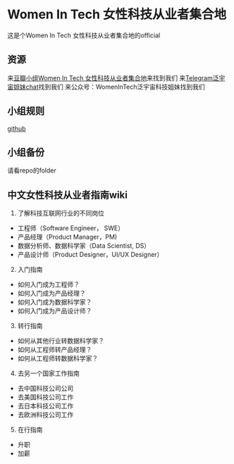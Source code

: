 # Women In Tech 女性科技从业者集合地
这是个Women In Tech 女性科技从业者集合地的official 

## 资源
来[豆瓣小组Women In Tech 女性科技从业者集合地](https://www.douban.com/group/womenintech/)来找到我们
来[Telegram泛宇宙姐妹chat](https://t.me/kejijiemeichat)找到我们
来公众号：WomenInTech泛宇宙科技姐妹找到我们

## 小组规则
[github](https://github.com/e-razorhead/womenintechcn/blob/main/%E8%B1%86%E7%93%A3%E5%B0%8F%E7%BB%84%E8%A7%84%E5%88%99.md)

## 小组备份
请看repo的folder

## 中文女性科技从业者指南wiki
1. 了解科技互联网行业的不同岗位
- 工程师（Software Engineer， SWE）
- 产品经理（Product Manager，PM)
- 数据分析师、数据科学家（Data Scientist, DS）
- 产品设计师（Product Designer，UI/UX Designer）
2. 入门指南
- 如何入门成为工程师？
- 如何入门成为产品经理？
- 如何入门成为数据科学家？
- 如何入门成为产品设计师？
3. 转行指南
- 如何从其他行业转数据科学家？
- 如何从工程师转产品经理？ 
- 如何从工程师转数据科学家？
4. 去另一个国家工作指南
- 去中国科技公司公司
- 去美国科技公司工作
- 去日本科技公司工作
- 去欧洲科技公司工作
5. 在行指南
- 升职
- 加薪

